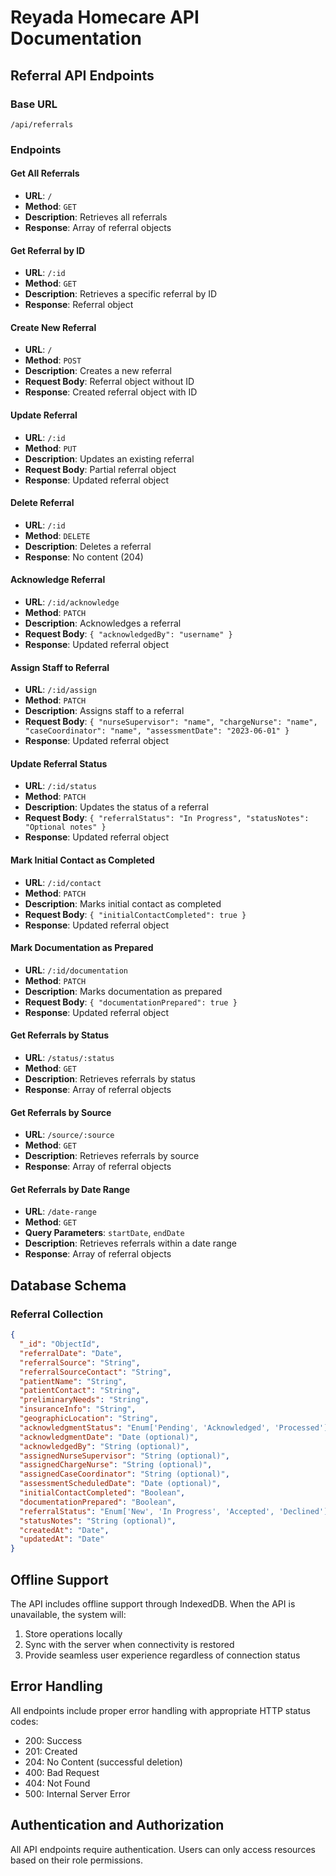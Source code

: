 # Reyada Homecare API Documentation

## Referral API Endpoints

### Base URL
`/api/referrals`

### Endpoints

#### Get All Referrals
- **URL**: `/`
- **Method**: `GET`
- **Description**: Retrieves all referrals
- **Response**: Array of referral objects

#### Get Referral by ID
- **URL**: `/:id`
- **Method**: `GET`
- **Description**: Retrieves a specific referral by ID
- **Response**: Referral object

#### Create New Referral
- **URL**: `/`
- **Method**: `POST`
- **Description**: Creates a new referral
- **Request Body**: Referral object without ID
- **Response**: Created referral object with ID

#### Update Referral
- **URL**: `/:id`
- **Method**: `PUT`
- **Description**: Updates an existing referral
- **Request Body**: Partial referral object
- **Response**: Updated referral object

#### Delete Referral
- **URL**: `/:id`
- **Method**: `DELETE`
- **Description**: Deletes a referral
- **Response**: No content (204)

#### Acknowledge Referral
- **URL**: `/:id/acknowledge`
- **Method**: `PATCH`
- **Description**: Acknowledges a referral
- **Request Body**: `{ "acknowledgedBy": "username" }`
- **Response**: Updated referral object

#### Assign Staff to Referral
- **URL**: `/:id/assign`
- **Method**: `PATCH`
- **Description**: Assigns staff to a referral
- **Request Body**: `{ "nurseSupervisor": "name", "chargeNurse": "name", "caseCoordinator": "name", "assessmentDate": "2023-06-01" }`
- **Response**: Updated referral object

#### Update Referral Status
- **URL**: `/:id/status`
- **Method**: `PATCH`
- **Description**: Updates the status of a referral
- **Request Body**: `{ "referralStatus": "In Progress", "statusNotes": "Optional notes" }`
- **Response**: Updated referral object

#### Mark Initial Contact as Completed
- **URL**: `/:id/contact`
- **Method**: `PATCH`
- **Description**: Marks initial contact as completed
- **Request Body**: `{ "initialContactCompleted": true }`
- **Response**: Updated referral object

#### Mark Documentation as Prepared
- **URL**: `/:id/documentation`
- **Method**: `PATCH`
- **Description**: Marks documentation as prepared
- **Request Body**: `{ "documentationPrepared": true }`
- **Response**: Updated referral object

#### Get Referrals by Status
- **URL**: `/status/:status`
- **Method**: `GET`
- **Description**: Retrieves referrals by status
- **Response**: Array of referral objects

#### Get Referrals by Source
- **URL**: `/source/:source`
- **Method**: `GET`
- **Description**: Retrieves referrals by source
- **Response**: Array of referral objects

#### Get Referrals by Date Range
- **URL**: `/date-range`
- **Method**: `GET`
- **Query Parameters**: `startDate`, `endDate`
- **Description**: Retrieves referrals within a date range
- **Response**: Array of referral objects

## Database Schema

### Referral Collection

```json
{
  "_id": "ObjectId",
  "referralDate": "Date",
  "referralSource": "String",
  "referralSourceContact": "String",
  "patientName": "String",
  "patientContact": "String",
  "preliminaryNeeds": "String",
  "insuranceInfo": "String",
  "geographicLocation": "String",
  "acknowledgmentStatus": "Enum['Pending', 'Acknowledged', 'Processed']",
  "acknowledgmentDate": "Date (optional)",
  "acknowledgedBy": "String (optional)",
  "assignedNurseSupervisor": "String (optional)",
  "assignedChargeNurse": "String (optional)",
  "assignedCaseCoordinator": "String (optional)",
  "assessmentScheduledDate": "Date (optional)",
  "initialContactCompleted": "Boolean",
  "documentationPrepared": "Boolean",
  "referralStatus": "Enum['New', 'In Progress', 'Accepted', 'Declined']",
  "statusNotes": "String (optional)",
  "createdAt": "Date",
  "updatedAt": "Date"
}
```

## Offline Support

The API includes offline support through IndexedDB. When the API is unavailable, the system will:

1. Store operations locally
2. Sync with the server when connectivity is restored
3. Provide seamless user experience regardless of connection status

## Error Handling

All endpoints include proper error handling with appropriate HTTP status codes:

- 200: Success
- 201: Created
- 204: No Content (successful deletion)
- 400: Bad Request
- 404: Not Found
- 500: Internal Server Error

## Authentication and Authorization

All API endpoints require authentication. Users can only access resources based on their role permissions.
